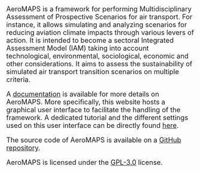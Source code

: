<font size="+1">

AeroMAPS is a framework for performing Multidisciplinary Assessment of Prospective Scenarios for air transport. For 
instance, it allows simulating and analyzing scenarios for reducing aviation climate impacts through various levers of 
action. It is intended to become a sectoral Integrated Assessment Model (IAM) taking into account technological, 
environmental, sociological, economic and other considerations. It aims to assess the sustainability of simulated air 
transport transition scenarios on multiple criteria.

A <u><a href="https://aeromaps.github.io/AeroMAPS/intro.html" target="_blank">documentation</a></u> is available for 
more details on AeroMAPS. More specifically, this website hosts a graphical user interface to facilitate the handling 
of the framework. A dedicated tutorial and the different settings used on this user interface can be directly found 
<u><a href="https://aeromaps.github.io/AeroMAPS/books/documentation_gui.html" target="_blank">here</a></u>.

The source code of AeroMAPS is available on a 
<u><a href="https://github.com/AeroMAPS/AeroMAPS" target="_blank">GitHub repository</a></u>.

AeroMAPS is licensed under the 
<u><a href="https://www.gnu.org/licenses/gpl-3.0.en.html" target="_blank">GPL-3.0</a></u> license.

</font>